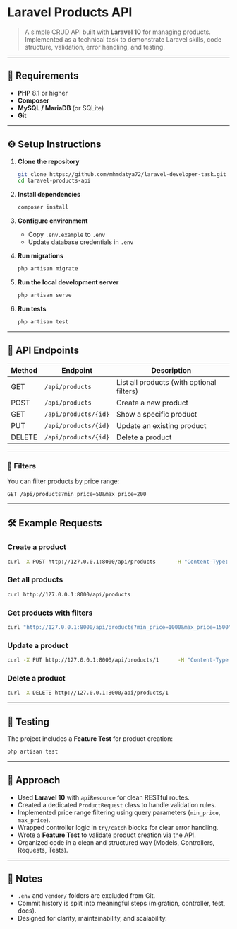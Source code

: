 # Laravel Products API

> A simple CRUD API built with **Laravel 10** for managing products.  
> Implemented as a technical task to demonstrate Laravel skills, code structure, validation, error handling, and testing.

---

## 🚀 Requirements
- **PHP** 8.1 or higher  
- **Composer**  
- **MySQL / MariaDB** (or SQLite)  
- **Git**

---

## ⚙️ Setup Instructions

1. **Clone the repository**
   ```bash
   git clone https://github.com/mhmdatya72/laravel-developer-task.git
   cd laravel-products-api
   ```

2. **Install dependencies**
   ```bash
   composer install
   ```

3. **Configure environment**
   - Copy `.env.example` to `.env`
   - Update database credentials in `.env`

4. **Run migrations**
   ```bash
   php artisan migrate
   ```

5. **Run the local development server**
   ```bash
   php artisan serve
   ```

6. **Run tests**
   ```bash
   php artisan test
   ```

---

## 📡 API Endpoints

| Method | Endpoint            | Description            |
|--------|---------------------|------------------------|
| GET    | `/api/products`     | List all products (with optional filters) |
| POST   | `/api/products`     | Create a new product |
| GET    | `/api/products/{id}`| Show a specific product |
| PUT    | `/api/products/{id}`| Update an existing product |
| DELETE | `/api/products/{id}`| Delete a product |

---

### 🔎 Filters
You can filter products by price range:

```
GET /api/products?min_price=50&max_price=200
```

---

## 🛠 Example Requests

### Create a product
```bash
curl -X POST http://127.0.0.1:8000/api/products      -H "Content-Type: application/json"      -d '{"name":"iPhone 15","price":1200.50,"stock":15}'
```

### Get all products
```bash
curl http://127.0.0.1:8000/api/products
```

### Get products with filters
```bash
curl "http://127.0.0.1:8000/api/products?min_price=1000&max_price=1500"
```

### Update a product
```bash
curl -X PUT http://127.0.0.1:8000/api/products/1      -H "Content-Type: application/json"      -d '{"price":999.99,"stock":20}'
```

### Delete a product
```bash
curl -X DELETE http://127.0.0.1:8000/api/products/1
```

---

## 🧪 Testing
The project includes a **Feature Test** for product creation:

```bash
php artisan test
```

---

## 📖 Approach
- Used **Laravel 10** with `apiResource` for clean RESTful routes.  
- Created a dedicated `ProductRequest` class to handle validation rules.  
- Implemented price range filtering using query parameters (`min_price`, `max_price`).  
- Wrapped controller logic in `try/catch` blocks for clear error handling.  
- Wrote a **Feature Test** to validate product creation via the API.  
- Organized code in a clean and structured way (Models, Controllers, Requests, Tests).

---

## 📝 Notes
- `.env` and `vendor/` folders are excluded from Git.  
- Commit history is split into meaningful steps (migration, controller, test, docs).  
- Designed for clarity, maintainability, and scalability.
